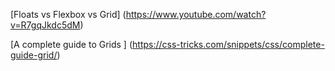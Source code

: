 [Floats vs Flexbox vs Grid] (https://www.youtube.com/watch?v=R7gqJkdc5dM)

[A complete guide to Grids ] (https://css-tricks.com/snippets/css/complete-guide-grid/)